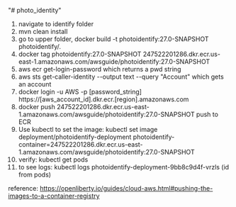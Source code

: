 "# photo_identity" 

1. navigate to identify folder
2. mvn clean install
3. go to upper folder, docker build -t photoidentify:27.0-SNAPSHOT photoidentify/.
4. docker tag photoidentify:27.0-SNAPSHOT 247522201286.dkr.ecr.us-east-1.amazonaws.com/awsguide/photoidentify:27.0-SNAPSHOT
5. aws ecr get-login-password which returns a pwd string
6. aws sts get-caller-identity --output text --query "Account"  which gets an account
7. docker login -u AWS -p [password_string] https://[aws_account_id].dkr.ecr.[region].amazonaws.com
8. docker push 247522201286.dkr.ecr.us-east-1.amazonaws.com/awsguide/photoidentify:27.0-SNAPSHOT push to ECR
9. Use kubectl to set the image:
kubectl set image deployment/photoidentify-deployment photoidentify-container=247522201286.dkr.ecr.us-east-1.amazonaws.com/awsguide/photoidentify:27.0-SNAPSHOT
10. verify: kubectl get pods
11. to see logs: kubectl logs photoidentify-deployment-9bb8c9d4f-vrzls  (id from pods)

reference: https://openliberty.io/guides/cloud-aws.html#pushing-the-images-to-a-container-registry
